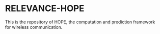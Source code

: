 # RELEVANCE-HOPE
This is the repository of HOPE, the computation and prediction framework for wireless communication.
